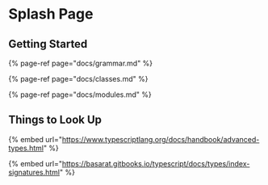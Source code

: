 # Splash Page

## Getting Started

{% page-ref page="docs/grammar.md" %}

{% page-ref page="docs/classes.md" %}

{% page-ref page="docs/modules.md" %}

## Things to Look Up

{% embed url="https://www.typescriptlang.org/docs/handbook/advanced-types.html" %}

{% embed url="https://basarat.gitbooks.io/typescript/docs/types/index-signatures.html" %}



